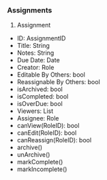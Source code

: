 ### Assignments

1. Assignment

+ ID: AssignmentID
+ Title: String
+ Notes: String
+ Due Date: Date
+ Creator: Role
+ Editable By Others: bool
+ Reassignable By Others: bool
+ isArchived: bool
+ isCompleted: bool
+ isOverDue: bool
+ Viewers: List<Role>
+ Assignee: Role
+ canView(RoleID): bool
+ canEdit(RoleID): bool
+ canReassign(RoleID): bool
+ archive()
+ unArchive()
+ markComplete()
+ markIncomplete()

